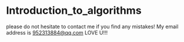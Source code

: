 # Introduction_to_algorithms
please do not hesitate to contact me if you find any mistakes!
My email address is 952313884@qq.com
LOVE U!!!
